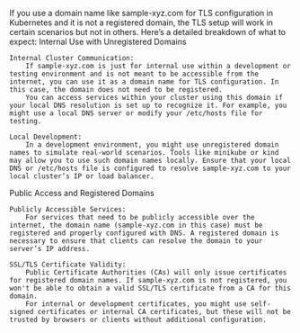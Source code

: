 If you use a domain name like sample-xyz.com for TLS configuration in Kubernetes and it is not a registered domain, the TLS setup will work in certain scenarios but not in others. Here’s a detailed breakdown of what to expect:
Internal Use with Unregistered Domains

    Internal Cluster Communication:
        If sample-xyz.com is just for internal use within a development or testing environment and is not meant to be accessible from the internet, you can use it as a domain name for TLS configuration. In this case, the domain does not need to be registered.
        You can access services within your cluster using this domain if your local DNS resolution is set up to recognize it. For example, you might use a local DNS server or modify your /etc/hosts file for testing.

    Local Development:
        In a development environment, you might use unregistered domain names to simulate real-world scenarios. Tools like minikube or kind may allow you to use such domain names locally. Ensure that your local DNS or /etc/hosts file is configured to resolve sample-xyz.com to your local cluster’s IP or load balancer.

Public Access and Registered Domains

    Publicly Accessible Services:
        For services that need to be publicly accessible over the internet, the domain name (sample-xyz.com in this case) must be registered and properly configured with DNS. A registered domain is necessary to ensure that clients can resolve the domain to your server’s IP address.

    SSL/TLS Certificate Validity:
        Public Certificate Authorities (CAs) will only issue certificates for registered domain names. If sample-xyz.com is not registered, you won't be able to obtain a valid SSL/TLS certificate from a CA for this domain.
        For internal or development certificates, you might use self-signed certificates or internal CA certificates, but these will not be trusted by browsers or clients without additional configuration.
